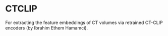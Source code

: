 # CTCLIP
For extracting the feature embeddings of CT volumes via retrained CT-CLIP encoders (by Ibrahim Ethem Hamamci).
